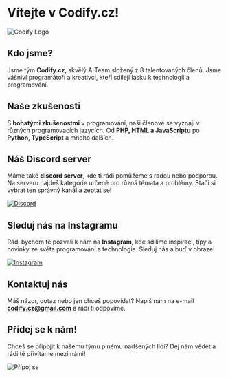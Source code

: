 # Vítejte v Codify.cz!

![Codify Logo](https://cdn.discordapp.com/attachments/1036631373307453470/1138422411314868274/Novy_projekt_2.png)

## Kdo jsme?

Jsme tým **Codify.cz**, skvělý A-Team složený z 8 talentovaných členů. Jsme vášniví programátoři a kreativci, kteří sdílejí lásku k technologii a programování.

## Naše zkušenosti

S **bohatými zkušenostmi** v programování, naši členové se vyznají v různých programovacích jazycích. Od **PHP, HTML a JavaScriptu** po **Python, TypeScript** a mnoho dalších.

## Náš Discord server

Máme také **discord server**, kde ti rádi pomůžeme s radou nebo podporou. Na serveru najdeš kategorie určené pro různá témata a problémy. Stačí si vybrat ten správný kanál a zeptat se!

[![Discord](https://cdn.discordapp.com/attachments/1036631373307453470/1138422124978122772/Novy_projekt_1.png)](https://discord.gg/aKej75cNaS)

## Sleduj nás na Instagramu

Rádi bychom tě pozvali k nám na **Instagram**, kde sdílíme inspiraci, tipy a novinky ze světa programování a technologie. Sleduj nás a buď v obraze!

[![Instagram](https://cdn.discordapp.com/attachments/1036631373307453470/1138421632680083456/Novy_projekt.png)](https://instagram.com/codify.cz)

## Kontaktuj nás

Máš názor, dotaz nebo jen chceš popovídat? Napiš nám na e-mail **codify.cz@gmail.com** a rádi ti odpovíme.

## Přidej se k nám!

Chceš se připojit k našemu týmu plnému nadšených lidí? Dej nám vědět a rádi tě přivítáme mezi námi!

![Přípoj se](https://cdn.discordapp.com/attachments/1036631373307453470/1138422628172959754/Novy_projekt_3.png)
